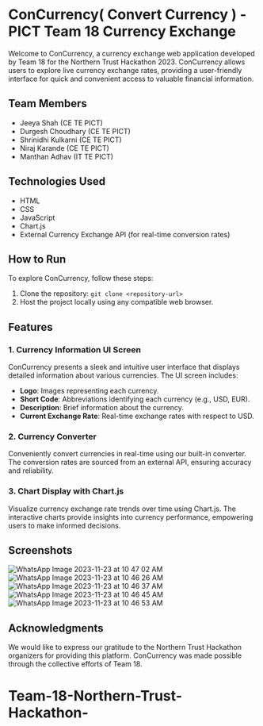 # ConCurrency( Convert Currency ) - PICT Team 18 Currency Exchange

Welcome to ConCurrency, a currency exchange web application developed by Team 18 for the Northern Trust Hackathon 2023. ConCurrency allows users to explore live currency exchange rates, providing a user-friendly interface for quick and convenient access to valuable financial information.

## Team Members

- Jeeya Shah (CE TE PICT)
- Durgesh Choudhary (CE TE PICT)
- Shrinidhi Kulkarni (CE TE PICT)
- Niraj Karande (CE TE PICT)
- Manthan Adhav (IT TE PICT)

## Technologies Used

- HTML
- CSS
- JavaScript
- Chart.js
- External Currency Exchange API (for real-time conversion rates)

## How to Run

To explore ConCurrency, follow these steps:

1. Clone the repository: `git clone <repository-url>`
2. Host the project locally using any compatible web browser.

## Features

### 1. Currency Information UI Screen

ConCurrency presents a sleek and intuitive user interface that displays detailed information about various currencies. The UI screen includes:

- **Logo**: Images representing each currency.
- **Short Code**: Abbreviations identifying each currency (e.g., USD, EUR).
- **Description**: Brief information about the currency.
- **Current Exchange Rate**: Real-time exchange rates with respect to USD.

### 2. Currency Converter

Conveniently convert currencies in real-time using our built-in converter. The conversion rates are sourced from an external API, ensuring accuracy and reliability.

### 3. Chart Display with Chart.js

Visualize currency exchange rate trends over time using Chart.js. The interactive charts provide insights into currency performance, empowering users to make informed decisions.

## Screenshots
![WhatsApp Image 2023-11-23 at 10 47 02 AM](https://github.com/Jeeya201/PICT-Team18-ConCurrency/assets/104685075/e9022aaa-6d16-46a6-9821-d7353767a4b3)
![WhatsApp Image 2023-11-23 at 10 46 26 AM](https://github.com/Jeeya201/PICT-Team18-ConCurrency/assets/104685075/e056303c-2ba2-428f-bd98-cd7433763af2)
![WhatsApp Image 2023-11-23 at 10 46 37 AM](https://github.com/Jeeya201/PICT-Team18-ConCurrency/assets/104685075/40b6eaed-d30a-4412-a2a7-64789899cd46)
![WhatsApp Image 2023-11-23 at 10 46 45 AM](https://github.com/Jeeya201/PICT-Team18-ConCurrency/assets/104685075/4305b868-d19a-4f11-bedd-5c8d982ac68f)
![WhatsApp Image 2023-11-23 at 10 46 53 AM](https://github.com/Jeeya201/PICT-Team18-ConCurrency/assets/104685075/64368244-f05c-4f33-bfb6-e6f8bd12f3b1)



## Acknowledgments

We would like to express our gratitude to the Northern Trust Hackathon organizers for providing this platform. ConCurrency was made possible through the collective efforts of Team 18.
# Team-18-Northern-Trust-Hackathon-
